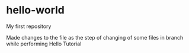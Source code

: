 # hello-world
My first repository

Made changes to the file as the step of changing of some files in branch while performing Hello Tutorial
